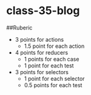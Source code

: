 # class-35-blog

##Ruberic
* 3 points for actions
  * 1.5 point for each action
* 4 points for reducers
  * 1 points for each case
  * 1 point for each test
* 3 points for selectors
  * 1 point for each selector
  * 0.5 points for each test
